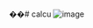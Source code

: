 ��#   c a l c u 
 
 
![image](https://github.com/user-attachments/assets/f1ef8cd9-3afe-4b54-865f-82e36dc41911)
